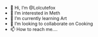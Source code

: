- 👋 Hi, I’m @Lolcutefox
- 👀 I’m interested in Meth
- 🌱 I’m currently learning Art
- 💞️ I’m looking to collaborate on Cooking 
- 📫 How to reach me....

<!---
Lolcutefox/Lolcutefox is a ✨ special ✨ repository because its `README.md` (this file) appears on your GitHub profile.
You can click the Preview link to take a look at your changes.
--->
